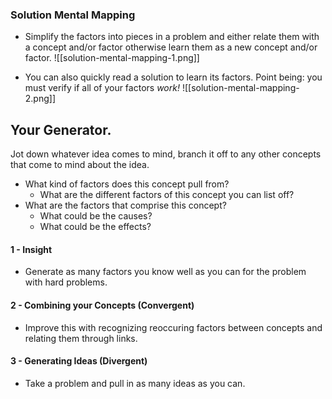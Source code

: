 ### Solution Mental Mapping
- Simplify the factors into pieces in a problem and either relate them with a concept and/or factor otherwise learn them as a new concept and/or factor.
![[solution-mental-mapping-1.png]]

- You can also quickly read a solution to learn its factors. Point being: you must verify if all of your factors *work!*
![[solution-mental-mapping-2.png]]

## Your Generator.
Jot down whatever idea comes to mind, branch it off to any other concepts that come to mind about the idea.
- What kind of factors does this concept pull from?
	- What are the different factors of this concept you can list off?
- What are the factors that comprise this concept?
	- What could be the causes?
	- What could be the effects?

#### 1 - Insight
- Generate as many factors you know well as you can for the problem with hard problems.

#### 2 - Combining your Concepts (Convergent)
- Improve this with recognizing reoccuring factors between concepts and relating them through links.

#### 3 - Generating Ideas (Divergent)
- Take a problem and pull in as many ideas as you can.